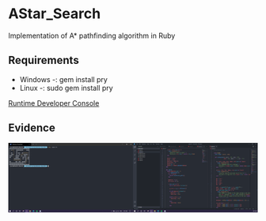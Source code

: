# AStar_Search
Implementation of A* pathfinding algorithm in Ruby

## Requirements 
* Windows -: gem install pry
* Linux -: sudo gem install pry

[Runtime Developer Console](https://rubygems.org/gems/pry/versions/0.14.0)


## Evidence

<p align="center">
  <img src="https://raw.githubusercontent.com/DiracSpace/AStar_Search/main/evidenceRubyProject.PNG">
</p>
